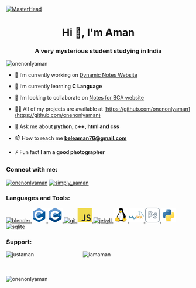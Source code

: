 [![MasterHead](https://files.catbox.moe/esawjz.jpg)](https://github.com/onenonlyaman)
<h1 align="center">Hi 👋, I'm Aman</h1>
<h3 align="center">A very mysterious student studying in India</h3>

<p align="left"> <img src="https://komarev.com/ghpvc/?username=onenonlyaman&label=Profile%20views&color=0e75b6&style=flat" alt="onenonlyaman" /> </p>

- 🔭 I’m currently working on [Dynamic Notes Website](https://bcahw.netlify.app)

- 🌱 I’m currently learning **C Language**

- 👯 I’m looking to collaborate on [Notes for BCA website](https://github.com/onenonlyaman/notes-bca)

- 👨‍💻 All of my projects are available at [https://github.com/onenonlyaman](https://github.com/onenonlyaman)

- 💬 Ask me about **python, c++, html and css**

- 📫 How to reach me **beleaman76@gmail.com**

- ⚡ Fun fact **I am a good photographer**

<h3 align="left">Connect with me:</h3>
<p align="left">
<a href="https://dev.to/onenonlyaman" target="blank"><img align="center" src="https://raw.githubusercontent.com/rahuldkjain/github-profile-readme-generator/master/src/images/icons/Social/devto.svg" alt="onenonlyaman" height="30" width="40" /></a>
<a href="https://instagram.com/simply_aaman" target="blank"><img align="center" src="https://raw.githubusercontent.com/rahuldkjain/github-profile-readme-generator/master/src/images/icons/Social/instagram.svg" alt="simply_aaman" height="30" width="40" /></a>
</p>

<h3 align="left">Languages and Tools:</h3>
<p align="left"> <a href="https://www.blender.org/" target="_blank" rel="noreferrer"> <img src="https://download.blender.org/branding/community/blender_community_badge_white.svg" alt="blender" width="40" height="40"/> </a> <a href="https://www.cprogramming.com/" target="_blank" rel="noreferrer"> <img src="https://raw.githubusercontent.com/devicons/devicon/master/icons/c/c-original.svg" alt="c" width="40" height="40"/> </a> <a href="https://www.w3schools.com/cpp/" target="_blank" rel="noreferrer"> <img src="https://raw.githubusercontent.com/devicons/devicon/master/icons/cplusplus/cplusplus-original.svg" alt="cplusplus" width="40" height="40"/> </a> <a href="https://git-scm.com/" target="_blank" rel="noreferrer"> <img src="https://www.vectorlogo.zone/logos/git-scm/git-scm-icon.svg" alt="git" width="40" height="40"/> </a> <a href="https://developer.mozilla.org/en-US/docs/Web/JavaScript" target="_blank" rel="noreferrer"> <img src="https://raw.githubusercontent.com/devicons/devicon/master/icons/javascript/javascript-original.svg" alt="javascript" width="40" height="40"/> </a> <a href="https://jekyllrb.com/" target="_blank" rel="noreferrer"> <img src="https://www.vectorlogo.zone/logos/jekyllrb/jekyllrb-icon.svg" alt="jekyll" width="40" height="40"/> </a> <a href="https://www.linux.org/" target="_blank" rel="noreferrer"> <img src="https://raw.githubusercontent.com/devicons/devicon/master/icons/linux/linux-original.svg" alt="linux" width="40" height="40"/> </a> <a href="https://www.mysql.com/" target="_blank" rel="noreferrer"> <img src="https://raw.githubusercontent.com/devicons/devicon/master/icons/mysql/mysql-original-wordmark.svg" alt="mysql" width="40" height="40"/> </a> <a href="https://www.photoshop.com/en" target="_blank" rel="noreferrer"> <img src="https://raw.githubusercontent.com/devicons/devicon/master/icons/photoshop/photoshop-line.svg" alt="photoshop" width="40" height="40"/> </a> <a href="https://www.python.org" target="_blank" rel="noreferrer"> <img src="https://raw.githubusercontent.com/devicons/devicon/master/icons/python/python-original.svg" alt="python" width="40" height="40"/> </a> <a href="https://www.sqlite.org/" target="_blank" rel="noreferrer"> <img src="https://www.vectorlogo.zone/logos/sqlite/sqlite-icon.svg" alt="sqlite" width="40" height="40"/> </a> </p>

<h3 align="left">Support:</h3>
<p><a href="https://www.buymeacoffee.com/justaman"> <img align="left" src="https://cdn.buymeacoffee.com/buttons/v2/default-yellow.png" height="50" width="210" alt="justaman" /></a><a href="https://ko-fi.com/iamaman"> <img align="left" src="https://cdn.ko-fi.com/cdn/kofi3.png?v=3" height="50" width="210" alt="iamaman" /></a></p><br><br>

<p>&nbsp;<img align="center" src="https://github-readme-stats.vercel.app/api?username=onenonlyaman&show_icons=true&locale=en" alt="onenonlyaman" /></p>
